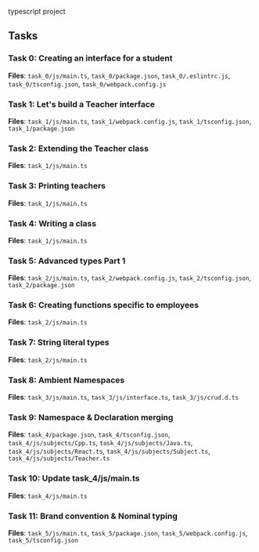 typescript project

## Tasks

### Task 0: Creating an interface for a student
**Files**: `task_0/js/main.ts`, `task_0/package.json`, `task_0/.eslintrc.js`, `task_0/tsconfig.json`, `task_0/webpack.config.js`

### Task 1: Let's build a Teacher interface
**Files**: `task_1/js/main.ts`, `task_1/webpack.config.js`, `task_1/tsconfig.json`, `task_1/package.json`

### Task 2: Extending the Teacher class
**Files**: `task_1/js/main.ts`

### Task 3: Printing teachers
**Files**: `task_1/js/main.ts`

### Task 4: Writing a class
**Files**: `task_1/js/main.ts`

### Task 5: Advanced types Part 1
**Files**: `task_2/js/main.ts`, `task_2/webpack.config.js`, `task_2/tsconfig.json`, `task_2/package.json`

### Task 6: Creating functions specific to employees
**Files**: `task_2/js/main.ts`

### Task 7: String literal types
**Files**: `task_2/js/main.ts`

### Task 8: Ambient Namespaces
**Files**: `task_3/js/main.ts`, `task_3/js/interface.ts`, `task_3/js/crud.d.ts`

### Task 9: Namespace & Declaration merging
**Files**: `task_4/package.json`, `task_4/tsconfig.json`, `task_4/js/subjects/Cpp.ts`, `task_4/js/subjects/Java.ts`, `task_4/js/subjects/React.ts`, `task_4/js/subjects/Subject.ts`, `task_4/js/subjects/Teacher.ts`

### Task 10: Update task_4/js/main.ts
**Files**: `task_4/js/main.ts`

### Task 11: Brand convention & Nominal typing
**Files**: `task_5/js/main.ts`, `task_5/package.json`, `task_5/webpack.config.js`, `task_5/tsconfig.json`